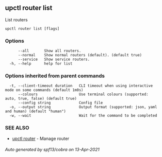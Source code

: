 ## upctl router list

List routers

```
upctl router list [flags]
```

### Options

```
      --all       Show all routers.
      --normal    Show normal routers (default). (default true)
      --service   Show service routers.
  -h, --help      help for list
```

### Options inherited from parent commands

```
  -t, --client-timeout duration   CLI timeout when using interactive mode on some commands (default 1m0s)
      --colours                   Use terminal colours (supported: auto, true, false) (default true)
      --config string             Config file
  -o, --output string             Output format (supported: json, yaml and human) (default "human")
  -w, --wait                      Wait for the command to be completed
```

### SEE ALSO

* [upctl router](upctl_router.md)	 - Manage router

###### Auto generated by spf13/cobra on 13-Apr-2021
